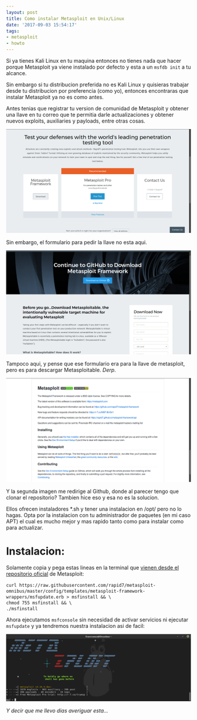 ```yaml
---
layout: post
title: Como instalar Metasploit en Unix/Linux
date: '2017-09-03 15:54:17'
tags:
- metasploit
- howto
---
```


Si ya tienes Kali Linux en tu maquina entonces no tienes nada que hacer porque Metasploit ya viene instalado por defecto y esta a un `msfdb init` a tu alcance.

Sin embargo si tu distribucion preferida no es Kali Linux y quisieras trabajar desde tu distribucion por preferencia (como yo), entonces encontraras que instalar Metasploit ya no es como antes.

Antes tenias que registrar tu version de comunidad de Metasploit y obtener una llave en tu correo que te permitia darle actualizaciones y obtener nuevos exploits, auxiliaries y payloads, entre otras cosas.

![Nop, ningun lado aqui.](/images/screenshots/Screenshot-from-2017-09-03-09-38-18.png)

Sin embargo, el formulario para pedir la llave no esta aqui.

![](/images/screenshots/Screenshot-from-2017-09-03-09-39-06.png)

Tampoco aqui, y pense que ese formulario era para la llave de metasploit, pero es para descargar Metasploitable. *Derp*.

![](/images/screenshots/Screenshot-from-2017-09-03-09-39-21.png)

Y la segunda imagen me redirige al Github, donde al parecer tengo que clonar el repositorio? Tambien hice eso y esa no es la solucion.

Ellos ofrecen instaladores \*.sh y tener una instalacion en /opt/ pero no lo hagas. Opta por la instalacion con tu administrador de paquetes (en mi caso APT) el cual es mucho mejor y mas rapido tanto como para instalar como para actualizar.

# Instalacion:
Solamente copia y pega estas lineas en la terminal que [vienen desde el repositorio oficial](https://github.com/rapid7/metasploit-framework/wiki/Nightly-Installers#linux-and-os-x-quick-installation) de Metasploit:

```
curl https://raw.githubusercontent.com/rapid7/metasploit-omnibus/master/config/templates/metasploit-framework-wrappers/msfupdate.erb > msfinstall && \
chmod 755 msfinstall && \
./msfinstall
```

Ahora ejecutamos `msfconsole` sin necesidad de activar servicios ni ejecutar `msfupdate` y ya tendremos nuestra instalacion asi de facil:

![Wohoo!](/images/screenshots/final_step-1.png)

*Y decir que me llevo dias averiguar esta...*